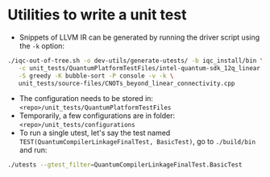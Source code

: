 # Utilities to write a unit test

- Snippets of LLVM IR can be generated by running the driver script using the `-k` option:
```bash
./iqc-out-of-tree.sh -o dev-utils/generate-utests/ -b iqc_install/bin \
   -c unit_tests/QuantumPlatformTestFiles/intel-quantum-sdk_12q_linear.json \
   -S greedy -K bubble-sort -P console -v -k \
   unit_tests/source-files/CNOTs_beyond_linear_connectivity.cpp 
```
- The configuration needs to be stored in: `<repo>/unit_tests/QuantumPlatformTestFiles`
- Temporarily, a few configurations are in folder: `<repo>/unit_tests/configurations`
- To run a single utest, let's say the test named `TEST(QuantumCompilerLinkageFinalTest, BasicTest)`,
go to `./build/bin` and run:  
```bash
./utests --gtest_filter=QuantumCompilerLinkageFinalTest.BasicTest
```

